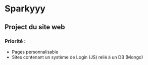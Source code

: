 # Sparkyyy
## Project du site web
### Priorité :
  * Pages personnalisable
  * Sites contenant un système de Login (JS) relié à un DB (Mongo)
